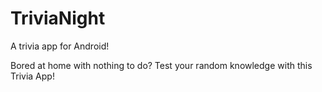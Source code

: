 # TriviaNight
A trivia app for Android!

Bored at home with nothing to do? Test your random knowledge with this Trivia App!
